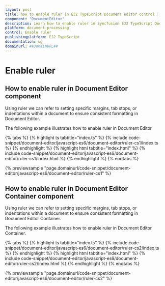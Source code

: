 ```yaml
---
layout: post
title: how to enable ruler in EJ2 TypeScript Document editor control | Syncfusion
component: "DocumentEditor"
description: Learn how to enable ruler in Syncfusion EJ2 TypeScript Document editor control of Syncfusion Essential JS 2 and more.
platform: document-processing
control: Enable ruler 
publishingplatform: EJ2 TypeScript
documentation: ug
domainurl: ##DomainURL##
---
```


# Enable ruler

## How to enable ruler in Document Editor component

Using ruler we can refer to setting specific margins, tab stops, or indentations within a document to ensure consistent formatting in Document Editor.

The following example illustrates how to enable ruler in Document Editor

 

{% tabs %}
{% highlight ts tabtitle="index.ts" %}
{% include code-snippet/document-editor/javascript-es6/document-editor/ruler-cs1/index.ts %}
{% endhighlight %}
{% highlight html tabtitle="index.html" %}
{% include code-snippet/document-editor/javascript-es6/document-editor/ruler-cs1/index.html %}
{% endhighlight %}
{% endtabs %}
        
{% previewsample "page.domainurl/code-snippet/document-editor/javascript-es6/document-editor/ruler-cs1" %}


## How to enable ruler in Document Editor Container component

Using ruler we can refer to setting specific margins, tab stops, or indentations within a document to ensure consistent formatting in Document Editor Container.

The following example illustrates how to enable ruler in Document Editor Container.

 

{% tabs %}
{% highlight ts tabtitle="index.ts" %}
{% include code-snippet/document-editor/javascript-es6/document-editor/ruler-cs2/index.ts %}
{% endhighlight %}
{% highlight html tabtitle="index.html" %}
{% include code-snippet/document-editor/javascript-es6/document-editor/ruler-cs2/index.html %}
{% endhighlight %}
{% endtabs %}
        
{% previewsample "page.domainurl/code-snippet/document-editor/javascript-es6/document-editor/ruler-cs2" %}

